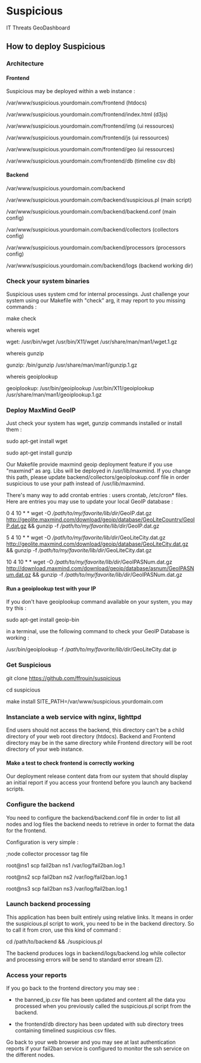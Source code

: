 # Suspicious

IT Threats GeoDashboard

## How to deploy Suspicious

### Architecture

#### Frontend

Suspicious may be deployed within a web instance :

/var/www/suspicious.yourdomain.com/frontend (htdocs)

/var/www/suspicious.yourdomain.com/frontend/index.html (d3js)

/var/www/suspicious.yourdomain.com/frontend/img (ui ressources)

/var/www/suspicious.yourdomain.com/frontend/js (ui ressources)

/var/www/suspicious.yourdomain.com/frontend/geo (ui ressources)

/var/www/suspicious.yourdomain.com/frontend/db (timeline csv db)

#### Backend

/var/www/suspicious.yourdomain.com/backend

/var/www/suspicious.yourdomain.com/backend/suspicious.pl (main script)

/var/www/suspicious.yourdomain.com/backend/backend.conf (main config)

/var/www/suspicious.yourdomain.com/backend/collectors (collectors config)

/var/www/suspicious.yourdomain.com/backend/processors (processors config)

/var/www/suspicious.yourdomain.com/backend/logs (backend working dir)

### Check your system binaries

Suspicious uses system cmd for internal processings. Just challenge your
system using our Makefile with "check" arg, it may report to you missing
commands :

make check

whereis wget

wget: /usr/bin/wget /usr/bin/X11/wget /usr/share/man/man1/wget.1.gz

whereis gunzip

gunzip: /bin/gunzip /usr/share/man/man1/gunzip.1.gz

whereis geoiplookup

geoiplookup: /usr/bin/geoiplookup /usr/bin/X11/geoiplookup /usr/share/man/man1/geoiplookup.1.gz

### Deploy MaxMind GeoIP

Just check your system has wget, gunzip commands installed or install them :

sudo apt-get install wget

sudo apt-get install gunzip

Our Makefile provide maxmind geoip deployment feature if you use "maxmind" as
arg. Libs will be deployed in /usr/lib/maxmind. If you change this path,
please update backend/collectors/geoiplookup.conf file in order suspicious
to use your path instead of /usr/lib/maxmind.

There's many way to add crontab entries : users crontab, /etc/cron* files. Here are
entries you may use to update your local GeoIP database :

0 4 10 * * wget -O */path/to/my/favorite/lib/dir*/GeoIP.dat.gz http://geolite.maxmind.com/download/geoip/database/GeoLiteCountry/GeoIP.dat.gz && gunzip -f */path/to/my/favorite/lib/dir*/GeoIP.dat.gz

5 4 10 * * wget -O */path/to/my/favorite/lib/dir*/GeoLiteCity.dat.gz http://geolite.maxmind.com/download/geoip/database/GeoLiteCity.dat.gz && gunzip -f */path/to/my/favorite/lib/dir*/GeoLiteCity.dat.gz

10 4 10 * * wget -O */path/to/my/favorite/lib/dir*/GeoIPASNum.dat.gz http://download.maxmind.com/download/geoip/database/asnum/GeoIPASNum.dat.gz && gunzip -f */path/to/my/favorite/lib/dir*/GeoIPASNum.dat.gz

#### Run a geoiplookup test with your IP

If you don't have geoiplookup command available on your system, you may try this :

sudo apt-get install geoip-bin

in a terminal, use the following command to check your GeoIP Database is working :

/usr/bin/geoiplookup -f */path/to/my/favorite/lib/dir*/GeoLiteCity.dat *ip*

### Get Suspicious

git clone https://github.com/ffrouin/suspicious

cd suspicious

make install SITE_PATH=/var/www/suspicious.yourdomain.com

### Instanciate a web service with nginx, lighttpd

End users should not access the backend, this directory can't be a child directory
of your web root directory (htdocs). Backend and Frontend directory may be in the
same directory while Frontend directory will be root directory of your web instance.

#### Make a test to check frontend is correctly working

Our deployment release content data from our system that should display
an initial report if you access your frontend before you launch any backend
scripts.

### Configure the backend

You need to configure the backend/backend.conf file in order to list
all nodes and log files the backend needs to retrieve in order to format
the data for the frontend.

Configuration is very simple :

;node	collector	processor	tag		file

root@ns1	scp		fail2ban	ns1		/var/log/fail2ban.log.1

root@ns2	scp		fail2ban	ns2		/var/log/fail2ban.log.1

root@ns3	scp		fail2ban	ns3		/var/log/fail2ban.log.1

### Launch backend processing

This application has been built entirely using relative links. It means in
order the suspicious.pl script to work, you need to be in the backend
directory. So to call it from cron, use this kind of command :

cd /path/to/backend && ./suspicious.pl

The backend produces logs in backend/logs/backend.log while collector
and processing errors will be send to standard error stream (2).

### Access your reports

If you go back to the frontend directory you may see :

* the banned_ip.csv file has been updated and content all the data you
processed when you previously called the suspicious.pl script from
the backend.

* the frontend/db directory has been updated with sub directory trees
containing timelined suspicious csv files.

Go back to your web browser and you may see at last authentication reports
if your fail2ban service is configured to monitor the ssh service on the
different nodes.
